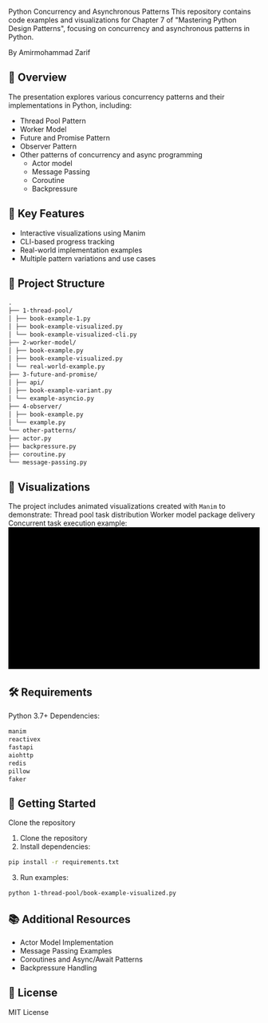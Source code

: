 Python Concurrency and Asynchronous Patterns
This repository contains code examples and visualizations for Chapter 7 of "Mastering Python Design Patterns", focusing on concurrency and asynchronous patterns in Python.

By Amirmohammad Zarif

## 🎯 Overview
The presentation explores various concurrency patterns and their implementations in Python, including:
- Thread Pool Pattern
- Worker Model
- Future and Promise Pattern
- Observer Pattern
- Other patterns of concurrency and async programming
  - Actor model
  - Message Passing
  - Coroutine
  - Backpressure

## 🚀 Key Features

- Interactive visualizations using Manim
- CLI-based progress tracking
- Real-world implementation examples
- Multiple pattern variations and use cases

## 📂 Project Structure
```
.
├── 1-thread-pool/
│ ├── book-example-1.py
│ ├── book-example-visualized.py
│ └── book-example-visualized-cli.py
├── 2-worker-model/
│ ├── book-example.py
│ ├── book-example-visualized.py
│ └── real-world-example.py
├── 3-future-and-promise/
│ ├── api/
│ ├── book-example-variant.py
│ └── example-asyncio.py
├── 4-observer/
│ ├── book-example.py
│ └── example.py
└── other-patterns/
├── actor.py
├── backpressure.py
├── coroutine.py
└── message-passing.py
```

## 🎥 Visualizations
The project includes animated visualizations created with `Manim` to demonstrate:
Thread pool task distribution
Worker model package delivery
Concurrent task execution
example: 
![Thread Pool Animation](2-worker-model/media/videos/book-example-manim/480p15/example2.gif)


## 🛠 Requirements
Python 3.7+
Dependencies:
```
manim
reactivex
fastapi
aiohttp
redis
pillow
faker
```

## 🚀 Getting Started
Clone the repository
1. Clone the repository
2. Install dependencies:
```bash
pip install -r requirements.txt
```

3. Run examples:

```bash
python 1-thread-pool/book-example-visualized.py
```


## 📚 Additional Resources
- Actor Model Implementation
- Message Passing Examples
- Coroutines and Async/Await Patterns
- Backpressure Handling

## 📝 License

MIT License